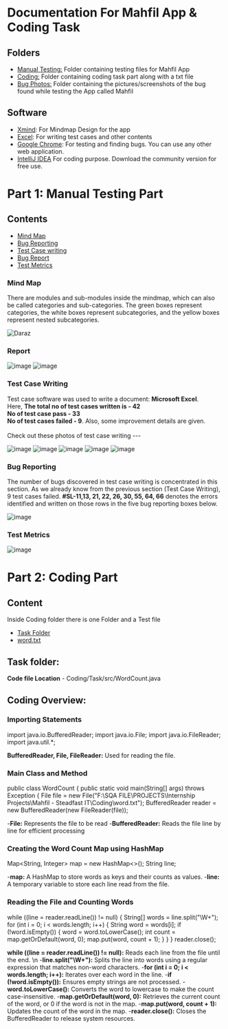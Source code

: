 # Documentation For Mahfil App & Coding Task 

## Folders
- [Manual Testing:](#manual-testing)  Folder containing testing files for Mahfil App
- [Coding:](#coding) Folder containing coding task part along with a txt file
- [Bug Photos:](#bug-photos) Folder containing the pictures/screenshots of the bug found while testing the App called Mahfil


## Software 
- [Xmind](https://xmind.app): For Mindmap Design for the app
- [Excel](): For writing test cases and other contents
- [Google Chrome](https://www.google.com/chrome): For testing and finding bugs. You can use any other web application.
- [IntelliJ IDEA](https://www.jetbrains.com/idea/download/?section=windows) For coding purpose. Download the community version for free use.

# Part 1: Manual Testing Part
## Contents
- [Mind Map](#mind-map)
- [Bug Reporting](#bug-reporting)
- [Test Case writing](#test-case-writing)
- [Bug Report](#bug-report)
- [Test Metrics](#test-metrics)


### Mind Map
There are modules and sub-modules inside the mindmap, which can also be called categories and sub-categories. The green boxes represent categories, the white boxes represent subcategories, and the yellow boxes represent nested subcategories.

![Daraz](https://github.com/rashadkhan97/Tast-Case-for-DARAZ/assets/76771109/045388d4-00ef-40b3-883c-c074e4d4290e)


### Report
![image](https://github.com/rashadkhan97/Mahfil---Steadfast-IT/assets/76771109/73d0811e-b37d-4e50-a68b-60c549458b2b)
![image](https://github.com/rashadkhan97/Mahfil---Steadfast-IT/assets/76771109/eff5dbfb-7c9c-49ac-83d5-df0e1c396690)



### Test Case Writing
Test case software was used to write a document: **Microsoft Excel**. 
<br>Here, **The total no of test cases written is - 42**  </br> **No of test case pass - 33** <br>**No of test cases failed - 9**. Also, some improvement details are given.</br>
<br> Check out these photos of test case writing --- </br>

![image](https://github.com/rashadkhan97/Mahfil---Steadfast-IT/assets/76771109/c504e51d-ce4e-4ae4-b267-3fca3e90e218)
![image](https://github.com/rashadkhan97/Mahfil---Steadfast-IT/assets/76771109/20979c49-5628-45b7-8bbc-38646fe2dc97)
![image](https://github.com/rashadkhan97/Mahfil---Steadfast-IT/assets/76771109/ac915af6-b30f-4fa5-857c-44439bd85dc1)
![image](https://github.com/rashadkhan97/Mahfil---Steadfast-IT/assets/76771109/f45e7165-9af7-48b6-9310-3e47e84c8067)
![image](https://github.com/rashadkhan97/Mahfil---Steadfast-IT/assets/76771109/df27042f-3967-4b13-98d4-de064184e8f3)

### Bug Reporting
The number of bugs discovered in test case writing is concentrated in this section. As we already know from the previous section (Test Case Writing), 9 test cases failed. **#SL-11,13, 21, 22, 26, 30, 55, 64, 66** denotes the errors identified and written on those rows in the five bug reporting boxes below.

![image](https://github.com/rashadkhan97/Mahfil---Steadfast-IT/assets/76771109/1dcb0a2e-a087-4c37-b212-33611fb71a31)


### Test Metrics

![image](https://github.com/rashadkhan97/Mahfil---Steadfast-IT/assets/76771109/da54a512-53d2-4930-86c6-94d84da3b550)

# Part 2: Coding Part
## Content
Inside Coding folder there is one Folder and a Test file
- [Task Folder](#task-folder)
- [word.txt](#word.txt)

## Task folder: 
**Code file Location** - Coding/Task/src/WordCount.java

## Coding Overview:
### Importing Statements
import java.io.BufferedReader;
import java.io.File;
import java.io.FileReader;
import java.util.*;

**BufferedReader, File, FileReader:** Used for reading the file.

### Main Class and Method
public class WordCount {
    public static void main(String[] args) throws Exception {
        File file = new File("F:\\SQA FILE\\PROJECTS\\Internship Projects\\Mahfil - Steadfast IT\\Coding\\word.txt");
        BufferedReader reader = new BufferedReader(new FileReader(file));

-**File:** Represents the file to be read
-**BufferedReader:** Reads the file line by line for efficient processing

### Creating the Word Count Map using HashMap
 Map<String, Integer> map = new HashMap<>();
        String line;

-**map:** A HashMap to store words as keys and their counts as values.
-**line:** A temporary variable to store each line read from the file.

### Reading the File and Counting Words
 while ((line = reader.readLine()) != null) {
            String[] words = line.split("\\W+");
            for (int i = 0; i < words.length; i++) {
                String word = words[i];
                if (!word.isEmpty()) {
                    word = word.toLowerCase();
                    int count = map.getOrDefault(word, 0);
                    map.put(word, count + 1);
                }
            }
        }
        reader.close();

**while ((line = reader.readLine()) != null):** Reads each line from the file until the end. \n
-**line.split("\W+"):** Splits the line into words using a regular expression that matches non-word characters.
-**for (int i = 0; i < words.length; i++):** Iterates over each word in the line.
-**if (!word.isEmpty()):** Ensures empty strings are not processed.
-**word.toLowerCase():** Converts the word to lowercase to make the count case-insensitive.
-**map.getOrDefault(word, 0):** Retrieves the current count of the word, or 0 if the word is not in the map.
-**map.put(word, count + 1):** Updates the count of the word in the map.
-**reader.close():** Closes the BufferedReader to release system resources.
